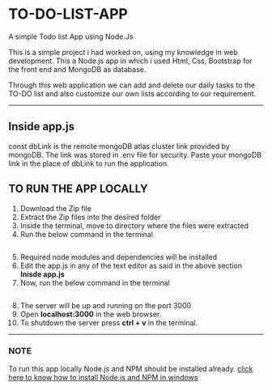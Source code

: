 # TO-DO-LIST-APP

A simple Todo list App using Node.Js

This is a simple project i had worked on, using my knowledge in web development. This a Node.js app in which i used Html, Css, Bootstrap for the front end and MongoDB as database.

Through this web application we can add and delete our daily tasks to the TO-DO list and also customize our own lists according to our requirement.

----

## Inside app.js
const dbLink is the remote mongoDB atlas cluster link provided by mongoDB. The link was stored in .env file for security. Paste your mongoDB link in the place of dbLink to run the application.   

## TO RUN THE APP LOCALLY

1. Download the Zip file
2. Extract the Zip files into the desired folder
3. Inside the terminal, move to directory where the files were extracted
4. Run the below command in the terminal
```npm install
```
5. Required node modules and dependencies will be installed
6. Edit the app.js in any of the text editor as said in the above section **Inisde app.js**
7. Now, run the below command in the terminal
```node app.js
```
8. The server will be up and running on the port 3000
9. Open **localhost:3000** in the web browser.
10. To shutdown the server press **ctrl + v** in the terminal.

----
### NOTE
To run this app locally Node.js and NPM should be installed already.
[click here to know how to install Node.js and NPM in windows](https://phoenixnap.com/kb/install-node-js-npm-on-windows)
